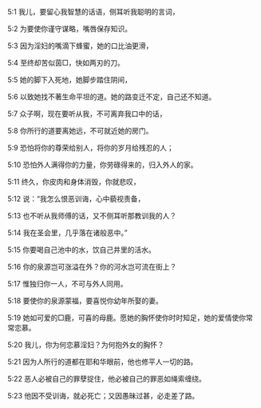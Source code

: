 <a id="1"></a>5:1  我儿，要留心我智慧的话语，侧耳听我聪明的言词，  

<a id="2"></a>5:2  为要使你谨守谋略，嘴唇保存知识。  

<a id="3"></a>5:3  因为淫妇的嘴滴下蜂蜜，她的口比油更滑，  

<a id="4"></a>5:4  至终却苦似茵□，快如两刃的刀。  

<a id="5"></a>5:5  她的脚下入死地，她脚步踏住阴间，  

<a id="6"></a>5:6  以致她找不著生命平坦的道。她的路变迁不定，自己还不知道。  

<a id="7"></a>5:7  众子啊，现在要听从我，不可离弃我口中的话，  

<a id="8"></a>5:8  你所行的道要离她远，不可就近她的房门。  

<a id="9"></a>5:9  恐怕将你的尊荣给别人，将你的岁月给残忍的人；  

<a id="10"></a>5:10  恐怕外人满得你的力量，你劳碌得来的，归入外人的家。  

<a id="11"></a>5:11  终久，你皮肉和身体消毁，你就悲叹，  

<a id="12"></a>5:12  说：“我怎么恨恶训诲，心中藐视责备，  

<a id="13"></a>5:13  也不听从我师傅的话，又不侧耳听那教训我的人？  

<a id="14"></a>5:14  我在圣会里，几乎落在诸般恶中。”  

<a id="15"></a>5:15  你要喝自己池中的水，饮自己井里的活水。  

<a id="16"></a>5:16  你的泉源岂可涨溢在外？你的河水岂可流在街上？  

<a id="17"></a>5:17  惟独归你一人，不可与外人同用。  

<a id="18"></a>5:18  要使你的泉源蒙福，要喜悦你幼年所娶的妻。  

<a id="19"></a>5:19  她如可爱的□鹿，可喜的母鹿。愿她的胸怀使你时时知足，她的爱情使你常常恋慕。  

<a id="20"></a>5:20  我儿，你为何恋慕淫妇？为何抱外女的胸怀？  

<a id="21"></a>5:21  因为人所行的道都在耶和华眼前，他也修平人一切的路。  

<a id="22"></a>5:22  恶人必被自己的罪孽捉住，他必被自己的罪恶如绳索缠绕。  

<a id="23"></a>5:23  他因不受训诲，就必死亡；又因愚昧过甚，必走差了路。  
